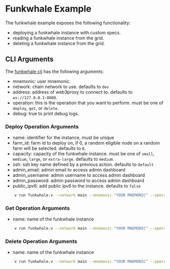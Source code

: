 # Funkwhale Example

The funkwhale example exposes the following functionality:

- deploying a funkwhale instance with custom specs.
- reading a funkwhale instance from the grid.
- deleting a funkwhale instance from the grid.

## CLI Arguments

The [funkwhale cli](../../../../examples/tfgrid/funkwhale.v) has the following arguments:

- mnemonic: user mnemonic.
- network: chain network to use. defaults to `dev`
- address: address of web3proxy to connect to. defaults to `ws://127.0.0.1:8080`.
- operation: this is the operation that you want to perform. must be one of `deploy`, `get`, or `delete`.
- debug: true to print debug logs.

### Deploy Operation Arguments

- name: identifier for the instance, must be unique
- farm_id: farm id to deploy on, if 0, a random eligible node on a random farm will be selected. defaults to `0`.
- capacity: capacity of the funkwhale instance. must be one of `small`, `medium`, `large`, or `extra-large`. defaults to `medium`.
- ssh: ssh key name defined by a previous action. defaults to `default`
- admin_email: admin email to access admin dashboard
- admin_username: admin username to access admin dashboard
- admin_password: admin password to access admin dashboard
- public_ipv6: add public ipv6 to the instance. defaults to `false`
  
```sh
    v run funkwhale.v --network main --mnemonic "YOUR MNEMONIC" --operation deploy --name myfunkwhale --capacity small --ssh my_ssh_key
```

### Get Operation Arguments

- name: name of the funkwhale instance

```sh
    v run funkwhale.v --network main --mnemonic "YOUR MNEMONIC" --operation get --name myfunkwhale
```

### Delete Operation Arguments

- name: name of the funkwhale instance

```sh
    v run funkwhale.v --network main --mnemonic "YOUR MNEMONIC" --operation delete --name myfunkwhale
```
